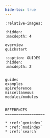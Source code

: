 ```yaml
---
hide-toc: true
---
```


```{include} overview.md
:relative-images:
```

```{toctree}
:hidden:
:maxdepth: 4

overview
quickstart
```

```{toctree}
:caption: GUIDES
:hidden:
:maxdepth: 2


guides
examples
apireference
miscellaneous
modules/modules
```

```{eval-rst}

REFERENCES
==================

* :ref:`genindex`
* :ref:`modindex`
* :ref:`search`
```
